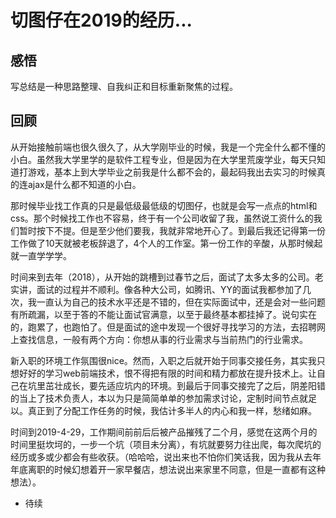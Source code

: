 # 切图仔在2019的经历...

## 感悟
写总结是一种思路整理、自我纠正和目标重新聚焦的过程。

## 回顾
从开始接触前端也很久很久了，从大学刚毕业的时候，我是一个完全什么都不懂的小白。虽然我大学里学的是软件工程专业，但是因为在大学里荒废学业，每天只知道打游戏，基本上到大学毕业之前我是什么都不会的，最起码我出去实习的时候真的连ajax是什么都不知道的小白。

那时候毕业找工作真的只是最低级最低级的切图仔，也就是会写一点点的html和css。那个时候找工作也不容易，终于有一个公司收留了我，虽然说工资什么的我们暂时按下不提。但是至少他们要我，我就非常地开心了。到最后我还记得第一份工作做了10天就被老板辞退了，4个人的工作室。第一份工作的辛酸，从那时候起就一直学学学。

时间来到去年（2018），从开始的跳槽到过春节之后，面试了太多太多的公司。老实讲，面试的过程并不顺利。像各种大公司，如腾讯、YY的面试我都参加了几次，我一直认为自己的技术水平还是不错的，但在实际面试中，还是会对一些问题有所疏漏，以至于答的不能让面试官满意，以至于最终基本都挂掉了。说句实在的，跑累了，也跑怕了。但是面试的途中发现一个很好寻找学习的方法，去招聘网上查找信息，一般有两个方向：你想从事的行业需求与当前热门的行业需求。

新入职的环境工作氛围很nice。然而，入职之后就开始于同事交接任务，其实我只想好好的学习web前端技术，恨不得把有限的时间和精力都放在提升技术上。让自己在坑里茁壮成长，要先适应坑内的环境。到最后于同事交接完了之后，阴差阳错的当上了技术负责人，本以为只是简简单单的参加需求讨论，定制时间节点就足以。真正到了分配工作任务的时候，我估计多半人的内心和我一样，愁绪如麻。

时间到2019-4-29，工作期间前前后后被产品摧残了二个月，感觉在这两个月的时间里挺坎坷的，一步一个坑（项目未分离），有坑就要努力往出爬，每次爬坑的经历或多或少都会有些收获。（哈哈哈，说出来也不怕你们笑话我，因为我从去年年底离职的时候幻想着开一家早餐店，想法说出来家里不同意，但是一直都有这种想法）。

- 待续